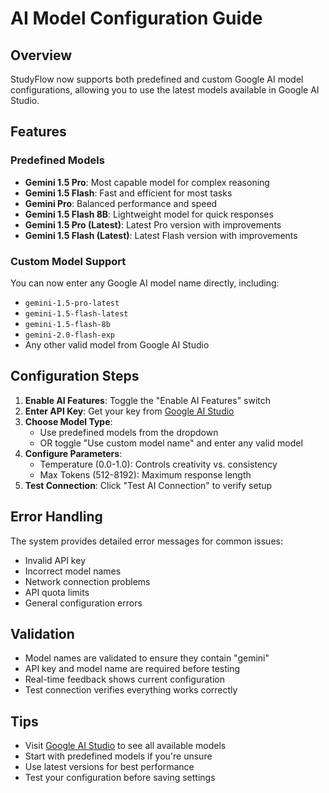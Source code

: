 # AI Model Configuration Guide

## Overview
StudyFlow now supports both predefined and custom Google AI model configurations, allowing you to use the latest models available in Google AI Studio.

## Features

### Predefined Models
- **Gemini 1.5 Pro**: Most capable model for complex reasoning
- **Gemini 1.5 Flash**: Fast and efficient for most tasks  
- **Gemini Pro**: Balanced performance and speed
- **Gemini 1.5 Flash 8B**: Lightweight model for quick responses
- **Gemini 1.5 Pro (Latest)**: Latest Pro version with improvements
- **Gemini 1.5 Flash (Latest)**: Latest Flash version with improvements

### Custom Model Support
You can now enter any Google AI model name directly, including:
- `gemini-1.5-pro-latest`
- `gemini-1.5-flash-latest` 
- `gemini-1.5-flash-8b`
- `gemini-2.0-flash-exp`
- Any other valid model from Google AI Studio

## Configuration Steps

1. **Enable AI Features**: Toggle the "Enable AI Features" switch
2. **Enter API Key**: Get your key from [Google AI Studio](https://aistudio.google.com/app/apikey)
3. **Choose Model Type**:
   - Use predefined models from the dropdown
   - OR toggle "Use custom model name" and enter any valid model
4. **Configure Parameters**:
   - Temperature (0.0-1.0): Controls creativity vs. consistency
   - Max Tokens (512-8192): Maximum response length
5. **Test Connection**: Click "Test AI Connection" to verify setup

## Error Handling

The system provides detailed error messages for common issues:
- Invalid API key
- Incorrect model names
- Network connection problems
- API quota limits
- General configuration errors

## Validation

- Model names are validated to ensure they contain "gemini"
- API key and model name are required before testing
- Real-time feedback shows current configuration
- Test connection verifies everything works correctly

## Tips

- Visit [Google AI Studio](https://aistudio.google.com) to see all available models
- Start with predefined models if you're unsure
- Use latest versions for best performance
- Test your configuration before saving settings
